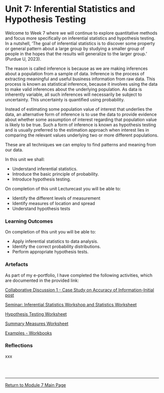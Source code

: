 # Unit 7: Inferential Statistics and Hypothesis Testing

Welcome to Week 7 where we will continue to explore quantitative methods and focus more specifically on inferential statistics and hypothesis testing. In a nutshell, ‘The goal of inferential statistics is to discover some property or general pattern about a large group by studying a smaller group of people in the hopes that the results will generalize to the larger group.’ (Purdue U, 2023).

The reason is called inference is because as we are making inferences about a population from a sample of data. Inference is the process of extracting meaningful and useful business information from raw data. This process is known as statistical inference, because it involves using the data to make valid inferences about the underlying population. As data is inherently variable, all such inferences will necessarily be subject to uncertainty. This uncertainty is quantified using probability.

Instead of estimating some population value of interest that underlies the data, an alternative form of inference is to use the data to provide evidence about whether some assumption of interest regarding that population value is likely to be true. Such a form of inference is known as hypothesis testing and is usually preferred to the estimation approach when interest lies in comparing the relevant values underlying two or more different populations.

These are all techniques we can employ to find patterns and meaning from our data.

In this unit we shall:
 - Understand inferential statistics.
 - Introduce the basic principle of probability.
 - Introduce hypothesis testing.

On completion of this unit Lecturecast you will be able to:
 - Identify the different levels of measurement
 - Identify measures of location and spread
 - Understand hypothesis tests

### Learning Outcomes
On completion of this unit you will be able to:
 - Apply inferential statistics to data analysis.
 - Identify the correct probability distributions.
 - Perform appropriate hypothesis tests.

### Artefacts 
As part of my e-portfolio, I have completed the following activities, which are documented in the provided link:

[Collaborative Discussion 1 - Case Study on Accuracy of Information-Initial post](RMPP_Unit07_Initial.pdf)

[Seminar: Inferential Statistics Workshop and Statistics Worksheet](RMPP_Unit07_Seminar.md)

[Hypothesis Testing Worksheet](RMPP_Unit07_Worksheet1.pdf)

[Summary Measures Worksheet](RMPP_Unit07_Worksheet2.pdf)

[Examples - Workbooks](RMPP_Unit07_Activity.md)

### Reflections
xxx

<br><br>

--- 

[Return to Module 7 Main Page](RMPP_main.md)
